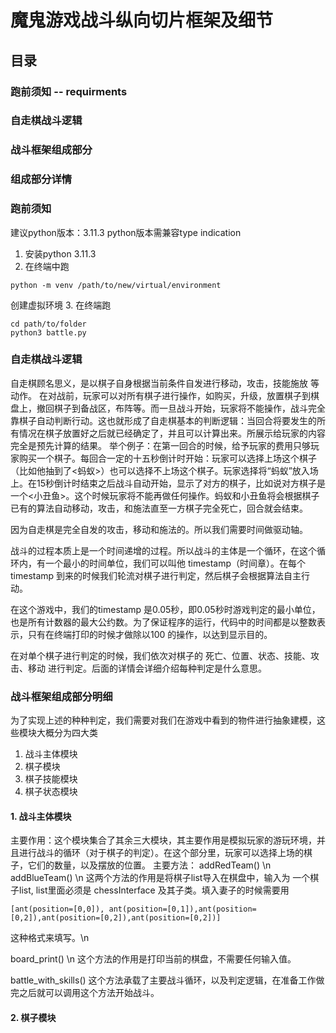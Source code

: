 # 魔鬼游戏战斗纵向切片框架及细节

## 目录
### 跑前须知 -- requirments
### 自走棋战斗逻辑
### 战斗框架组成部分
### 组成部分详情

### 跑前须知
建议python版本：3.11.3
  python版本需兼容type indication
1. 安装python 3.11.3
2. 在终端中跑
```
python -m venv /path/to/new/virtual/environment
```
  创建虚拟环境
3. 在终端跑
```
cd path/to/folder
python3 battle.py
```

### 自走棋战斗逻辑
自走棋顾名思义，是以棋子自身根据当前条件自发进行移动，攻击，技能施放 等动作。
在对战前，玩家可以对所有棋子进行操作，如购买，升级，放置棋子到棋盘上，撤回棋子到备战区，布阵等。而一旦战斗开始，玩家将不能操作，战斗完全靠棋子自动判断行动。这也就形成了自走棋基本的判断逻辑：当回合将要发生的所有情况在棋子放置好之后就已经确定了，并且可以计算出来。所展示给玩家的内容完全是预先计算的结果。
举个例子：在第一回合的时候，给予玩家的费用只够玩家购买一个棋子。每回合一定的十五秒倒计时开始：玩家可以选择上场这个棋子（比如他抽到了<蚂蚁>）也可以选择不上场这个棋子。玩家选择将“蚂蚁”放入场上。在15秒倒计时结束之后战斗自动开始，显示了对方的棋子，比如说对方棋子是一个<小丑鱼>。这个时候玩家将不能再做任何操作。蚂蚁和小丑鱼将会根据棋子已有的算法自动移动，攻击，和施法直至一方棋子完全死亡，回合就会结束。

因为自走棋是完全自发的攻击，移动和施法的。所以我们需要时间做驱动轴。

战斗的过程本质上是一个时间递增的过程。所以战斗的主体是一个循环，在这个循环内，有一个最小的时间单位，我们可以叫他 timestamp（时间章）。在每个timestamp 到来的时候我们轮流对棋子进行判定，然后棋子会根据算法自主行动。

在这个游戏中，我们的timestamp 是0.05秒，即0.05秒时游戏判定的最小单位，也是所有计数器的最大公约数。为了保证程序的运行，代码中的时间都是以整数表示，只有在终端打印的时候才做除以100 的操作，以达到显示目的。

在对单个棋子进行判定的时候，我们依次对棋子的 死亡、位置、状态、技能、攻击、移动 进行判定。后面的详情会详细介绍每种判定是什么意思。

### 战斗框架组成部分明细
为了实现上述的种种判定，我们需要对我们在游戏中看到的物件进行抽象建模，这些模块大概分为四大类

1. 战斗主体模块
2. 棋子模块
3. 棋子技能模块
4. 棋子状态模块
   
#### 1. 战斗主体模块
主要作用：这个模块集合了其余三大模块，其主要作用是模拟玩家的游玩环境，并且进行战斗的循环（对于棋子的判定）。在这个部分里，玩家可以选择上场的棋子，它们的数量，以及摆放的位置。
主要方法：
addRedTeam() \n
addBlueTeam() \n
这两个方法的作用是将棋子list导入在棋盘中，输入为 一个棋子list, list里面必须是 chessInterface 及其子类。填入妻子的时候需要用 
```
[ant(position=[0,0]), ant(position=[0,1]),ant(position=[0,2]),ant(position=[0,2]),ant(position=[0,2])]
```
这种格式来填写。\n

board_print() \n
这个方法的作用是打印当前的棋盘，不需要任何输入值。

battle_with_skills()
这个方法承载了主要战斗循环，以及判定逻辑，在准备工作做完之后就可以调用这个方法开始战斗。

#### 2. 棋子模块




